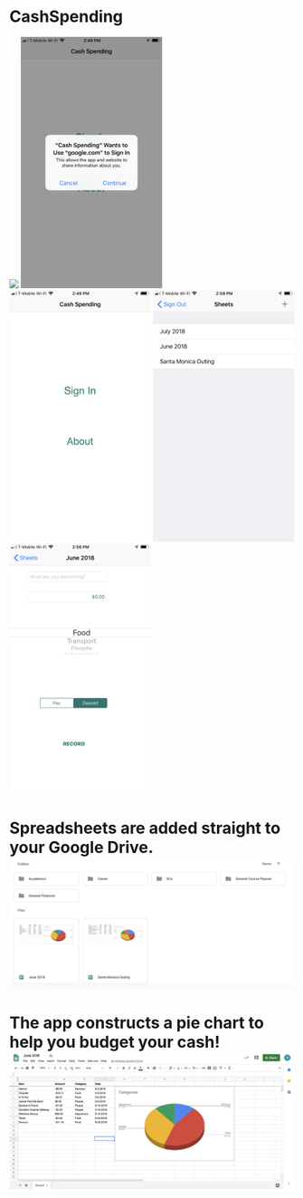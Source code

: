 # CashSpending

<kbd><img src="images/appicon.PNG" width="250"></kbd> <kbd><img src="images/googlesignin.PNG" width="250"></kbd><kbd><img src="images/introscreen.PNG" width="250"></kbd>
<kbd><img src="images/sheetlist.PNG" width="250"></kbd> <kbd><img src="images/sheetupdate.PNG" width="250"></kbd>
<br>
<h1><b> Spreadsheets are added straight to your Google Drive. </b></h>
<kbd><img src="images/drive.png"></kbd>
<br>
<h1><b> The app constructs a pie chart to help you budget your cash! </b></h>
<kbd><img src="images/spreadsheet.png"></kbd>
